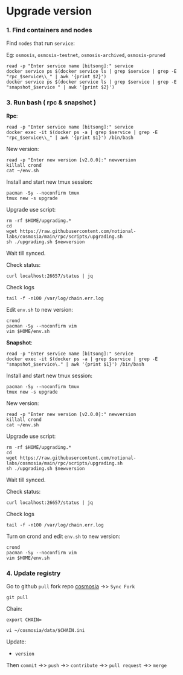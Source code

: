 # Upgrade version

### 1. Find containers and nodes
Find `nodes` that run `service`:

Eg: `osmosis`, `osmosis-testnet`, `osmosis-archived`, `osmosis-pruned`
```
read -p "Enter service name [bitsong]:" service
docker service ps $(docker service ls | grep $service | grep -E "rpc_$service\\_" | awk '{print $2}')
docker service ps $(docker service ls | grep $service | grep -E "snapshot_$service " | awk '{print $2}')
```

### 3. Run bash ( rpc & snapshot )

**Rpc**:
```
read -p "Enter service name [bitsong]:" service
docker exec -it $(docker ps -a | grep $service | grep -E "rpc_$service\\_" | awk '{print $1}') /bin/bash
```

New version:
```
read -p "Enter new version [v2.0.0]:" newversion
killall crond
cat ~/env.sh
```

Install and start new tmux session:
```
pacman -Sy --noconfirm tmux
tmux new -s upgrade
```

Upgrade use script:
```
rm -rf $HOME/upgrading.*
cd
wget https://raw.githubusercontent.com/notional-labs/cosmosia/main/rpc/scripts/upgrading.sh
sh ./upgrading.sh $newversion

```
Wait till synced.

Check status:
```
curl localhost:26657/status | jq
```

Check logs
```
tail -f -n100 /var/log/chain.err.log
```

Edit `env.sh` to new version:
```
crond
pacman -Sy --noconfirm vim
vim $HOME/env.sh
```

**Snapshot**:
```
read -p "Enter service name [bitsong]:" service
docker exec -it $(docker ps -a | grep $service | grep -E "snapshot_$service\." | awk '{print $1}') /bin/bash
```

Install and start new tmux session:
```
pacman -Sy --noconfirm tmux
tmux new -s upgrade
```

New version:
```
read -p "Enter new version [v2.0.0]:" newversion
killall crond
cat ~/env.sh
```

Upgrade use script:
```
rm -rf $HOME/upgrading.*
cd
wget https://raw.githubusercontent.com/notional-labs/cosmosia/main/rpc/scripts/upgrading.sh
sh ./upgrading.sh $newversion

```
Wait till synced.

Check status:
```
curl localhost:26657/status | jq
```

Check logs
```
tail -f -n100 /var/log/chain.err.log
```

Turn on crond and edit `env.sh` to new version:
```
crond
pacman -Sy --noconfirm vim
vim $HOME/env.sh
```
### 4. Update registry

Go to github `pull` fork repo [cosmosia](https://github.com/notional-labs/cosmosia) ->> `Sync Fork`

```
git pull
```
Chain:
```
export CHAIN=
```
```
vi ~/cosmosia/data/$CHAIN.ini
```

Update:
* `version`

Then `commit` ->> `push` ->> `contribute` ->> `pull request` ->> `merge`

